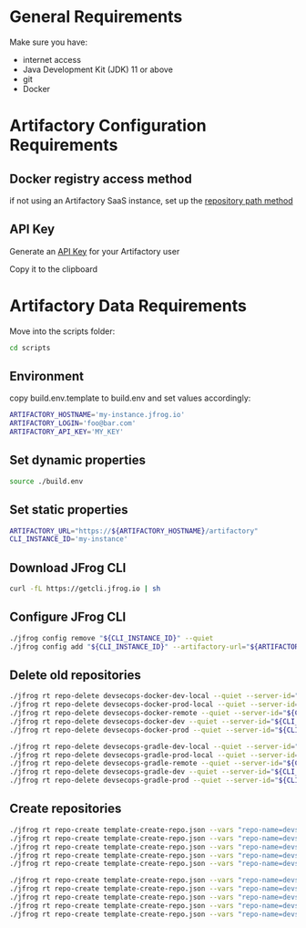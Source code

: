 # General Requirements

Make sure you have: 
- internet access
- Java Development Kit (JDK) 11 or above
- git
- Docker

# Artifactory Configuration Requirements

## Docker registry access method

if not using an Artifactory SaaS instance, set up the [repository path method](https://www.jfrog.com/confluence/display/JFROG/Getting+Started+with+Artifactory+as+a+Docker+Registry#GettingStartedwithArtifactoryasaDockerRegistry-ConfiguringArtifactory.1)

## API Key

Generate an [API Key](https://www.jfrog.com/confluence/display/JFROG/User+Profile#UserProfile-APIKey) for your Artifactory user

Copy it to the clipboard

# Artifactory Data Requirements

Move into the scripts folder:
```bash
cd scripts
```

## Environment

copy build.env.template to build.env and set values accordingly:

```bash
ARTIFACTORY_HOSTNAME='my-instance.jfrog.io'
ARTIFACTORY_LOGIN='foo@bar.com'
ARTIFACTORY_API_KEY='MY_KEY'
```

## Set dynamic properties

```bash
source ./build.env
```

## Set static properties

```bash
ARTIFACTORY_URL="https://${ARTIFACTORY_HOSTNAME}/artifactory"
CLI_INSTANCE_ID='my-instance'
```

## Download JFrog CLI

```bash
curl -fL https://getcli.jfrog.io | sh
```

## Configure JFrog CLI

```bash
./jfrog config remove "${CLI_INSTANCE_ID}" --quiet
./jfrog config add "${CLI_INSTANCE_ID}" --artifactory-url="${ARTIFACTORY_URL}" --user="${ARTIFACTORY_LOGIN}" --apikey="${ARTIFACTORY_API_KEY}" --interactive=false
```

## Delete old repositories

```bash
./jfrog rt repo-delete devsecops-docker-dev-local --quiet --server-id="${CLI_INSTANCE_ID}"
./jfrog rt repo-delete devsecops-docker-prod-local --quiet --server-id="${CLI_INSTANCE_ID}"
./jfrog rt repo-delete devsecops-docker-remote --quiet --server-id="${CLI_INSTANCE_ID}"
./jfrog rt repo-delete devsecops-docker-dev --quiet --server-id="${CLI_INSTANCE_ID}"
./jfrog rt repo-delete devsecops-docker-prod --quiet --server-id="${CLI_INSTANCE_ID}"

./jfrog rt repo-delete devsecops-gradle-dev-local --quiet --server-id="${CLI_INSTANCE_ID}"
./jfrog rt repo-delete devsecops-gradle-prod-local --quiet --server-id="${CLI_INSTANCE_ID}"
./jfrog rt repo-delete devsecops-gradle-remote --quiet --server-id="${CLI_INSTANCE_ID}"
./jfrog rt repo-delete devsecops-gradle-dev --quiet --server-id="${CLI_INSTANCE_ID}"
./jfrog rt repo-delete devsecops-gradle-prod --quiet --server-id="${CLI_INSTANCE_ID}"
```

## Create repositories

```bash
./jfrog rt repo-create template-create-repo.json --vars "repo-name=devsecops-docker-dev-local;repo-type=local;tech=docker" --server-id="${CLI_INSTANCE_ID}"
./jfrog rt repo-create template-create-repo.json --vars "repo-name=devsecops-docker-prod-local;repo-type=local;tech=docker" --server-id="${CLI_INSTANCE_ID}"
./jfrog rt repo-create template-create-repo.json --vars "repo-name=devsecops-docker-remote;repo-type=remote;tech=docker;url=https://registry-1.docker.io/" --server-id="${CLI_INSTANCE_ID}"
./jfrog rt repo-create template-create-repo.json --vars "repo-name=devsecops-docker-dev;repo-type=virtual;tech=docker;repositories=devsecops-docker-remote,devsecops-docker-dev-local;default=devsecops-docker-dev-local" --server-id="${CLI_INSTANCE_ID}"
./jfrog rt repo-create template-create-repo.json --vars "repo-name=devsecops-docker-prod;repo-type=virtual;tech=docker;repositories=devsecops-docker-remote,devsecops-docker-prod-local;default=devsecops-docker-prod-local" --server-id="${CLI_INSTANCE_ID}"

./jfrog rt repo-create template-create-repo.json --vars "repo-name=devsecops-gradle-dev-local;repo-type=local;tech=gradle" --server-id="${CLI_INSTANCE_ID}"
./jfrog rt repo-create template-create-repo.json --vars "repo-name=devsecops-gradle-prod-local;repo-type=local;tech=gradle" --server-id="${CLI_INSTANCE_ID}"
./jfrog rt repo-create template-create-repo.json --vars "repo-name=devsecops-gradle-remote;repo-type=remote;tech=gradle;url=https://jcenter.bintray.com" --server-id="${CLI_INSTANCE_ID}"
./jfrog rt repo-create template-create-repo.json --vars "repo-name=devsecops-gradle-dev;repo-type=virtual;tech=gradle;repositories=devsecops-gradle-remote,devsecops-gradle-dev-local;default=devsecops-gradle-dev-local" --server-id="${CLI_INSTANCE_ID}"
./jfrog rt repo-create template-create-repo.json --vars "repo-name=devsecops-gradle-prod;repo-type=virtual;tech=gradle;repositories=devsecops-gradle-remote,devsecops-gradle-prod-local;default=devsecops-gradle-prod-local" --server-id="${CLI_INSTANCE_ID}"
```


